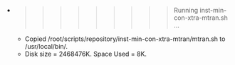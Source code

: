 * >>>>>>>>> Running inst-min-con-xtra-mtran.sh ...
  * Copied /root/scripts/repository/inst-min-con-xtra-mtran/mtran.sh to /usr/local/bin/.
  * Disk size = 2468476K. Space Used = 8K.
